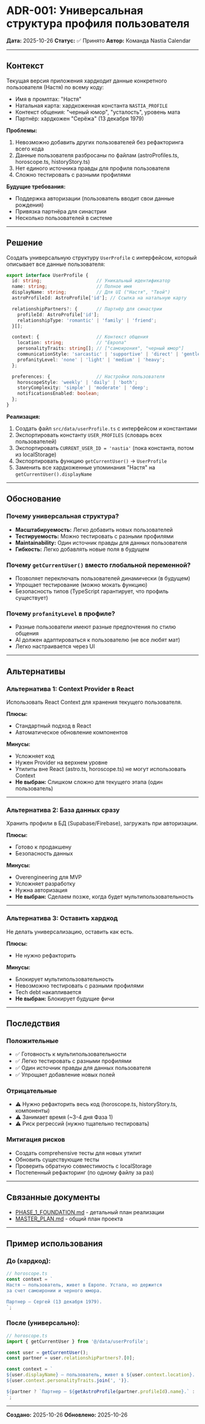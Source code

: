 # ADR-001: Универсальная структура профиля пользователя

**Дата:** 2025-10-26
**Статус:** ✅ Принято
**Автор:** Команда Nastia Calendar

---

## Контекст

Текущая версия приложения хардкодит данные конкретного пользователя (Настя) по всему коду:
- Имя в промптах: "Настя"
- Натальная карта: хардкоженная константа `NASTIA_PROFILE`
- Контекст общения: "черный юмор", "усталость", уровень мата
- Партнёр: хардкожен "Серёжа" (13 декабря 1979)

**Проблемы:**
1. Невозможно добавить других пользователей без рефакторинга всего кода
2. Данные пользователя разбросаны по файлам (astroProfiles.ts, horoscope.ts, historyStory.ts)
3. Нет единого источника правды для профиля пользователя
4. Сложно тестировать с разными профилями

**Будущие требования:**
- Поддержка авторизации (пользователь вводит свои данные рождения)
- Привязка партнёра для синастрии
- Несколько пользователей в системе

---

## Решение

Создать универсальную структуру `UserProfile` с интерфейсом, который описывает все данные пользователя:

```typescript
export interface UserProfile {
  id: string;                    // Уникальный идентификатор
  name: string;                  // Полное имя
  displayName: string;           // Для UI ("Настя", "Твой")
  astroProfileId: AstroProfile['id']; // Ссылка на натальную карту

  relationshipPartners?: {       // Партнёр для синастрии
    profileId: AstroProfile['id'];
    relationshipType: 'romantic' | 'family' | 'friend';
  }[];

  context: {                     // Контекст общения
    location: string;            // "Европа"
    personalityTraits: string[]; // ["самоирония", "черный юмор"]
    communicationStyle: 'sarcastic' | 'supportive' | 'direct' | 'gentle';
    profanityLevel: 'none' | 'light' | 'medium' | 'heavy';
  };

  preferences: {                 // Настройки пользователя
    horoscopeStyle: 'weekly' | 'daily' | 'both';
    storyComplexity: 'simple' | 'moderate' | 'deep';
    notificationsEnabled: boolean;
  };
}
```

**Реализация:**
1. Создать файл `src/data/userProfile.ts` с интерфейсом и константами
2. Экспортировать константу `USER_PROFILES` (словарь всех пользователей)
3. Экспортировать `CURRENT_USER_ID = 'nastia'` (пока константа, потом из localStorage)
4. Экспортировать функцию `getCurrentUser()` → `UserProfile`
5. Заменить все хардкоженные упоминания "Настя" на `getCurrentUser().displayName`

---

## Обоснование

### Почему универсальная структура?
- **Масштабируемость:** Легко добавить новых пользователей
- **Тестируемость:** Можно тестировать с разными профилями
- **Maintainability:** Один источник правды для данных пользователя
- **Гибкость:** Легко добавлять новые поля в будущем

### Почему `getCurrentUser()` вместо глобальной переменной?
- Позволяет переключать пользователей динамически (в будущем)
- Упрощает тестирование (можно мокать функцию)
- Безопасность типов (TypeScript гарантирует, что профиль существует)

### Почему `profanityLevel` в профиле?
- Разные пользователи имеют разные предпочтения по стилю общения
- AI должен адаптироваться к пользователю (не все любят мат)
- Легко настраивается через UI

---

## Альтернативы

### Альтернатива 1: Context Provider в React
Использовать React Context для хранения текущего пользователя.

**Плюсы:**
- Стандартный подход в React
- Автоматическое обновление компонентов

**Минусы:**
- Усложняет код
- Нужен Provider на верхнем уровне
- Утилиты вне React (astro.ts, horoscope.ts) не могут использовать Context
- **Не выбран:** Слишком сложно для текущего этапа (один пользователь)

---

### Альтернатива 2: База данных сразу
Хранить профили в БД (Supabase/Firebase), загружать при авторизации.

**Плюсы:**
- Готово к продакшену
- Безопасность данных

**Минусы:**
- Overengineering для MVP
- Усложняет разработку
- Нужна авторизация
- **Не выбран:** Сделаем позже, когда будет мультипользовательность

---

### Альтернатива 3: Оставить хардкод
Не делать универсализацию, оставить как есть.

**Плюсы:**
- Не нужно рефакторить

**Минусы:**
- Блокирует мультипользовательность
- Невозможно тестировать с разными профилями
- Tech debt накапливается
- **Не выбран:** Блокирует будущие фичи

---

## Последствия

### Положительные
- ✅ Готовность к мультипользовательности
- ✅ Легко тестировать с разными профилями
- ✅ Один источник правды для данных пользователя
- ✅ Упрощает добавление новых полей

### Отрицательные
- ⚠️ Нужно рефакторить весь код (horoscope.ts, historyStory.ts, компоненты)
- ⚠️ Занимает время (~3-4 дня Фаза 1)
- ⚠️ Риск регрессий (нужно тщательно тестировать)

### Митигация рисков
- Создать comprehensive тесты для новых утилит
- Обновить существующие тесты
- Проверить обратную совместимость с localStorage
- Постепенный рефакторинг (по одному файлу за раз)

---

## Связанные документы

- [PHASE_1_FOUNDATION.md](../roadmap/PHASE_1_FOUNDATION.md) - детальный план реализации
- [MASTER_PLAN.md](../MASTER_PLAN.md) - общий план проекта

---

## Пример использования

### До (хардкод):
```typescript
// horoscope.ts
const context = `
Настя — пользователь, живет в Европе. Устала, но держится
за счет самоиронии и черного юмора.

Партнер — Сергей (13 декабря 1979).
`;
```

### После (универсально):
```typescript
// horoscope.ts
import { getCurrentUser } from '@/data/userProfile';

const user = getCurrentUser();
const partner = user.relationshipPartners?.[0];

const context = `
${user.displayName} — пользователь, живет в ${user.context.location}.
${user.context.personalityTraits.join(', ')}.

${partner ? `Партнер — ${getAstroProfile(partner.profileId).name}.` : ''}
`;
```

---

**Создано:** 2025-10-26
**Обновлено:** 2025-10-26
